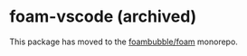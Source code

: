 # foam-vscode (archived)

This package has moved to the [foambubble/foam](https://github.com/foambubble/foam/packages/foam-vscode) monorepo.